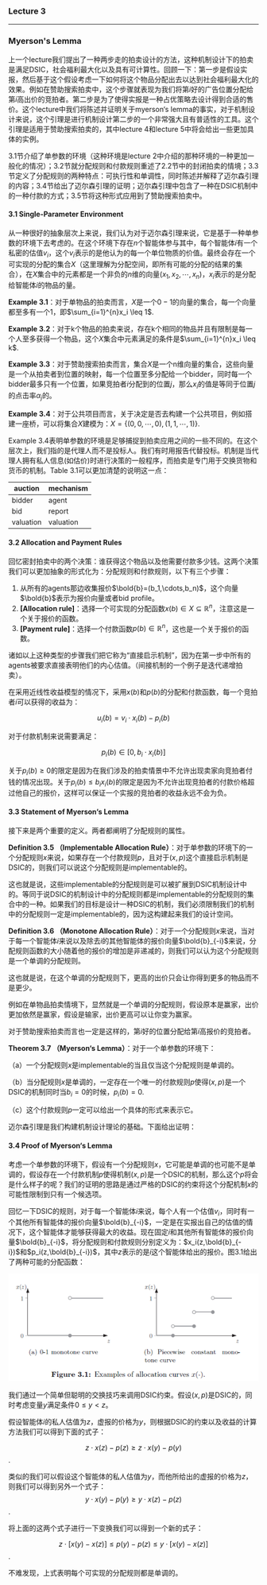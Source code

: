 ### Lecture 3

----

### Myerson's Lemma

上一个lecture我们提出了一种两步走的拍卖设计的方法，这种机制设计下的拍卖是满足DSIC，社会福利最大化以及具有可计算性。回顾一下：第一步是假设实报，然后基于这个假设考虑一下如何将这个物品分配出去以达到社会福利最大化的效果。例如在赞助搜索拍卖中，这个步骤就表现为我们将第$i$好的广告位置分配给第$i$高出价的竞拍者。第二步是为了使得实报是一种占优策略去设计得到合适的售价。这个lecture中我们将陈述并证明关于myerson‘s lemma的事实，对于机制设计来说，这个引理是进行机制设计第二步的一个非常强大且有普适性的工具。这个引理是适用于赞助搜索拍卖的，其中lecture 4和lecture 5中将会给出一些更加具体的实例。

3.1节介绍了单参数的环境（这种环境是lecture 2中介绍的那种环境的一种更加一般化的情况）；3.2节就分配规则和付款规则重述了2.2节中的封闭拍卖的情境；3.3节定义了分配规则的两种特点：可执行性和单调性，同时陈述并解释了迈尔森引理的内容；3.4节给出了迈尔森引理的证明；迈尔森引理中包含了一种在DSIC机制中的一种付款的方式；3.5节将这种形式应用到了赞助搜索拍卖中。

#### 3.1 Single-Parameter Environment

从一种很好的抽象层次上来说，我们认为对于迈尔森引理来说，它是基于一种单参数的环境下去考虑的。在这个环境下存在$n$个智能体参与其中，每个智能体$i$有一个私密的估值$v_i$，这个$v_i$表示的是他认为的每一个单位物质的价值。最终会存在一个可实现的分配的集合$X$（这里理解为分配空间，即所有可能的分配的结果的集合），在$X$集合中的元素都是一个非负的$n$维的向量$(x_1,x_2,\cdots,x_n)$，$x_i$表示的是分配给智能体$i$的物品的量。

**Example 3.1**：对于单物品的拍卖而言，$X$是一个$0-1$的向量的集合，每一个向量都至多有一个1，即$\sum_{i=1}^{n}x_i \leq 1$.

**Example 3.2**：对于k个物品的拍卖来说，存在k个相同的物品并且有限制是每一个人至多获得一个物品，这个$X$集合中元素满足的条件是$\sum_{i=1}^{n}x_i \leq k$.

**Example 3.3**：对于赞助搜索拍卖而言，集合$X$是一个n维向量的集合，这些向量是一个从拍卖者到位置的映射，每一个位置至多分配给一个bidder，同时每一个bidder最多只有一个位置，如果竞拍者$i$分配到的位置$j$，那么$x_i$的值是等同于位置$j$的点击率$\alpha_j$的。

**Example 3.4**：对于公共项目而言，关于决定是否去构建一个公共项目，例如搭建一座桥，可以将集合$X$建模为：$X=\{ (0,0,\cdots,0),(1,1,\cdots,1) \}$.

Example 3.4表明单参数的环境是足够捕捉到拍卖应用之间的一些不同的。在这个层次上，我们指的是代理人而不是投标人。我们有时用报告代替投标。机制是当代理人拥有私人信息(如估价)时进行决策的一般程序，而拍卖是专门用于交换货物和货币的机制。Table 3.1可以更加清楚的说明这一点：

| auction   | mechanism |
| --------- | --------- |
| bidder    | agent     |
| bid       | report    |
| valuation | valuation |

#### 3.2 Allocation and Payment Rules

回忆密封拍卖中的两个决策：谁获得这个物品以及他需要付款多少钱。这两个决策我们可以更加抽象的形式化为：分配规则和付款规则，以下有三个步骤：

1. 从所有的agents那边收集报价$\bold{b}=(b_1,\cdots,b_n)$，这个向量$\bold{b}$表示为报价向量或者bid profile。
2. **[Allocation rule]**：选择一个可实现的分配函数$x(b)\in X \subseteq \mathbb{R}^n$，注意这是一个关于报价的函数。
3. **[Payment rule]**：选择一个付款函数$p(b)\in \mathbb{R}^n$，这也是一个关于报价的函数。

诸如以上这种类型的步骤我们把它称为“直接启示机制”，因为在第一步中所有的agents被要求直接表明他们的内心估值。（间接机制的一个例子是迭代递增拍卖）。

在采用近线性收益模型的情况下，采用$x(b)$和$p(b)$的分配和付款函数，每一个竞拍者$i$可以获得的收益为：

$$u_i(b) = v_i \cdot x_i(b) - p_i(b)$$

对于付款机制来说需要满足：

$$p_i(b)\in[0,b_i \cdot x_i(b)]$$

关于$p_i(b)\geq 0$的限定是因为在我们涉及的拍卖情景中不允许出现卖家向竞拍者付钱的情况出现。关于$p_i(b)\leq b_i x_i(b)$的限定是因为不允许出现竞拍者的付款价格超过他自己的报价，这样可以保证一个实报的竞拍者的收益永远不会为负。

#### 3.3 Statement of Myerson‘s Lemma

接下来是两个重要的定义。两者都阐明了分配规则的属性。

**Definition 3.5 （Implementable Allocation Rule）**：对于单参数的环境下的一个分配规则$x$来说，如果存在一个付款规则$p$，且对于$(x,p)$这个直接启示机制是DSIC的，则我们可以说这个分配规则是implementable的。

这也就是说，这些implementable的分配规则是可以被扩展到DSIC机制设计中的。等同于说DSIC的机制设计中的分配规则都是implementable的分配规则的集合中的一种。如果我们的目标是设计一种DSIC的机制，我们必须限制我们的机制中的分配规则一定是implementable的，因为这构建起来我们的设计空间。

**Definition 3.6 （Monotone Allocation Rule）**：对于一个分配规则$x$来说，当对于每一个智能体$i$来说以及除去$i$的其他智能体的报价向量$\bold{b}_{-i}$来说，分配规则函数的大小随着他的报价的增加是非递减的，则我们可以认为这个分配规则是一个单调的分配规则。

这也就是说，在这个单调的分配规则下，更高的出价只会让你得到更多的物品而不是更少。

例如在单物品拍卖情境下，显然就是一个单调的分配规则，假设原本是赢家，出价更加依然是赢家，假设是输家，出价更高可以让你变为赢家。

对于赞助搜索拍卖而言也一定是这样的，第$i$好的位置分配给第$i$高报价的竞拍者。

**Theorem 3.7 （Myerson‘s Lemma）**：对于一个单参数的环境下：

（a）一个分配规则$x$是implementable的当且仅当这个分配规则是单调的。

（b）当分配规则$x$是单调的，一定存在一个唯一的付款规则$p$使得$(x,p)$是一个DSIC的机制同时当$b_i=0$的时候，$p_i(b) = 0$.

（c）这个付款规则$p$一定可以给出一个具体的形式来表示它。

迈尔森引理是我们构建机制设计理论的基础。下面给出证明：

#### 3.4 Proof of Myerson‘s Lemma

考虑一个单参数的环境下，假设有一个分配规则$x$，它可能是单调的也可能不是单调的，假设存在一个付款机制$p$使得机制$(x,p)$是一个DSIC的机制，那么这个$p$将会是什么样子的呢？我们的证明的思路是通过严格的DSIC的约束将这个分配机制$x$的可能性限制到只有一个候选项。

回忆一下DSIC的规则，对于每一个智能体$i$来说，每个人有一个估值$v_i$，同时有一个其他所有智能体的报价向量$\bold{b}_{-i}$，一定是在实报出自己的估值的情况下，这个智能体才能够获得最大的收益。现在固定$i$和其他所有智能体的报价向量$\bold{b}_{-i}$，将分配规则和付款规则分别定义为：$x_i(z,\bold{b}_{-i})$和$p_i(z,\bold{b}_{-i})$，其中$z$表示的是$i$这个智能体给出的报价。图3.1给出了两种可能的分配函数：

![Examples of allocation curve](allocation_rules1.png)

我们通过一个简单但聪明的交换技巧来调用DSIC约束。假设$(x,p)$是DSIC的，同时考虑变量$y$满足条件$0\leq y < z$。

假设智能体$i$的私人估值为$z$，虚报的价格为$y$，则根据DSIC的约束以及收益的计算方法我们可以得到下面的式子：

$$z \cdot x(z) - p(z) \geq z\cdot x(y) - p(y)$$.

类似的我们可以假设这个智能体的私人估值为$y$，而他所给出的虚报的价格为$z$，则我们可以得到另外一个式子：
$$y\cdot x(y) - p(y) \geq y\cdot x(z) - p(z)$$.

将上面的这两个式子进行一下变换我们可以得到一个新的式子：

$$z\cdot[x(y) - x(z)] \leq p(y) - p(z) \leq y\cdot[x(y) - x(z)]$$.

不难发现，上式表明每个可实现的分配规则都是单调的。

